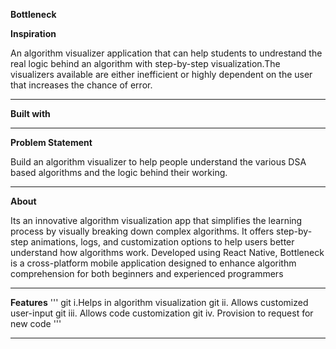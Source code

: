**Bottleneck**

**Inspiration**

An algorithm visualizer application that can help students to undrestand the real logic behind an algorithm with step-by-step visualization.The visualizers available are either inefficient or highly dependent on the user that increases the chance of error.

***
**Built with**

<!---<a href="https://reactnative.dev/" ![Alt text](https://github.com/souviks22/bottleneck-native/blob/master/react.jpeg)></a>-->

 ***
**Problem Statement**

Build an algorithm visualizer to help people understand the various DSA based algorithms and the logic behind their working.

***

**About**

Its an innovative algorithm visualization app that simplifies the learning process by visually breaking down complex
algorithms. It offers step-by-step
animations, logs, and
customization options to help
users better understand how
algorithms work. Developed using
React Native, Bottleneck is a
cross-platform mobile
application designed to enhance
algorithm comprehension for both
beginners and experienced
programmers

***

**Features**
'''
git i.Helps in algorithm  visualization
git ii. Allows customized user-input
git iii. Allows code customization
git iv. Provision to  request for new code
'''
***



